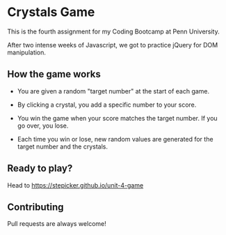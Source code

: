 # Crystals Game

This is the fourth assignment for my Coding Bootcamp at Penn University.

After two intense weeks of Javascript, we got to practice jQuery for DOM manipulation.


## How the game works

- You are given a random "target number" at the start of each game.

- By clicking a crystal, you add a specific number to your score.

- You win the game when your score matches the target number. If you go over, you lose.

- Each time you win or lose, new random values are generated for the target number and the crystals.


## Ready to play?

Head to https://stepicker.github.io/unit-4-game


## Contributing

Pull requests are always welcome!
